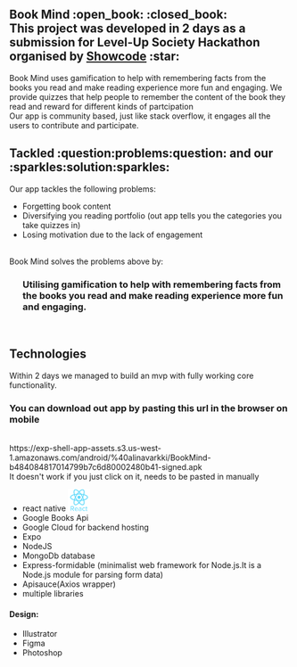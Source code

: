 <h2>Book Mind :open_book: :closed_book:<br>
This project was developed in 2 days as a submission for Level-Up Society Hackathon organised by <a href="https://www.showcode.io/">Showcode</a> :star: </h2>

<p>Book Mind uses gamification to help with remembering facts from the books you read and make reading experience more fun and engaging. We provide quizzes that help people to remember the content of the book they read and reward for different kinds of partcipation
<br>
Our app is community based, just like stack overflow, it engages all the users to contribute and participate. 

<h2>Tackled :question:problems:question: and our :sparkles:solution:sparkles: </h2>
Our app tackles the following problems:
<ul>

<li>
 Forgetting book content
 </li>
<li>
 Diversifying you reading portfolio (out app tells you the categories you take quizzes in)
 </li>
<li>
 Losing motivation due to the lack of engagement
 </li>
</ul>

<br>
Book Mind solves the problems above by:
<ul>


<h3>Utilising gamification to help with remembering facts from the books you read and make reading experience more fun and engaging.</h3>
</ul>


<br>
 <h2>Technologies</h2>
 Within 2 days we managed to build an mvp with fully working core functionality.
 <br>
 <h3>You can download out app by pasting this url in the browser on mobile</h3>
 <br>
 https://exp-shell-app-assets.s3.us-west-1.amazonaws.com/android/%40alinavarkki/BookMind-b484084817014799b7c6d80002480b41-signed.apk
<br>
It doesn't work if you just click on it, needs to be pasted in manually
<ul>
  <li>react native <img src="https://raw.githubusercontent.com/devicons/devicon/master/icons/react/react-original-wordmark.svg" alt="react" width="40" height="40"/></li>
 <li>Google Books Api</li> 
 <li>Google Cloud for backend hosting</li> 
 <li>Expo</li>
  <li>NodeJS</li>
 <li>MongoDb database</li>
 <li>Express-formidable (minimalist web framework for Node.js.It  is a Node.js module for parsing form data)</li>
 <li>Apisauce(Axios wrapper)</li>
 <li>multiple libraries</li>
</ul>  
     <h4>Design:</h4>

<ul>
  <li>Illustrator</li>
  <li>Figma</li>
 <li>Photoshop</li>
</ul>  
</p>

<br>
<br>
